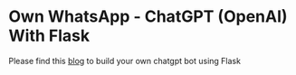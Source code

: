 # Own WhatsApp - ChatGPT (OpenAI) With Flask

Please find this [blog](https://blog.gands.tech/blog/whatsapp-chatgpt-bot-flask) to build your own chatgpt bot using Flask 